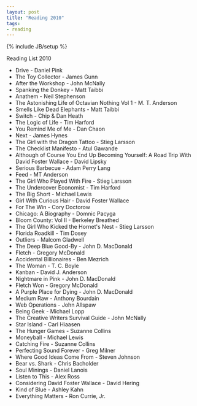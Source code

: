```yaml
---
layout: post
title: "Reading 2010"
tags:
- reading
---
```

{% include JB/setup %}

Reading List 2010

* Drive - Daniel Pink
* The Toy Collector - James Gunn
* After the Workshop - John McNally
* Spanking the Donkey - Matt Taibbi
* Anathem - Neil Stephenson
* The Astonishing Life of Octavian Nothing Vol 1 - M. T. Anderson
* Smells Like Dead Elephants - Matt Taibbi
* Switch - Chip & Dan Heath
* The Logic of Life - Tim Harford
* You Remind Me of Me - Dan Chaon
* Next - James Hynes
* The Girl with the Dragon Tattoo - Stieg Larsson
* The Checklist Manifesto - Atul Gawande
* Although of Course You End Up Becoming Yourself: A Road Trip With David Foster Wallace - David Lipsky
* Serious Barbecue - Adam Perry Lang
* Feed - MT Anderson
* The Girl Who Played With Fire - Stieg Larsson
* The Undercover Economist - Tim Harford
* The Big Short - Michael Lewis
* Girl With Curious Hair - David Foster Wallace
* For The Win - Cory Doctorow
* Chicago: A Biography - Domnic Pacyga
* Bloom County: Vol II - Berkeley Breathed
* The Girl Who Kicked the Hornet's Nest - Stieg Larsson
* Florida Roadkill - Tim Dosey
* Outliers - Malcom Gladwell
* The Deep Blue Good-By - John D. MacDonald
* Fletch - Gregory McDonald
* Accidental Billionaires - Ben Mezrich
* The Woman - T. C. Boyle
* Kanban - David J. Anderson
* Nightmare in Pink - John D. MacDonald
* Fletch Won - Gregory McDonald
* A Purple Place for Dying -  John D. MacDonald
* Medium Raw - Anthony Bourdain
* Web Operations - John Allspaw
* Being Geek - Michael Lopp
* The Creative Writers Survival Guide - John McNally
* Star Island - Carl Hiaasen
* The Hunger Games - Suzanne Collins
* Moneyball - Michael Lewis
* Catching Fire - Suzanne Collins
* Perfecting Sound Forever - Greg Milner
* Where Good Ideas Come From - Steven Johnson
* Bear vs. Shark - Chris Bacholder
* Soul Minings - Daniel Lanois
* Listen to This - Alex Ross
* Considering David Foster Wallace - David Hering
* Kind of Blue - Ashley Kahn
* Everything Matters - Ron Currie, Jr.

